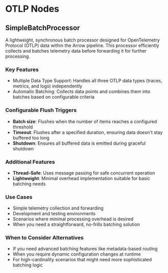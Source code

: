 # OTLP Nodes

## SimpleBatchProcessor

A lightweight, synchronous batch processor designed for OpenTelemetry Protocol (OTLP) data within the Arrow pipeline. This processor efficiently collects and batches telemetry data before forwarding it for further processing.

### Key Features

- Multiple Data Type Support: Handles all three OTLP data types (traces, metrics, and logs) independently
- Automatic Batching: Collects data points and combines them into batches based on configurable criteria

### Configurable Flush Triggers

- **Batch size**: Flushes when the number of items reaches a configured threshold
- **Timeout**: Flushes after a specified duration, ensuring data doesn't stay buffered too long
- **Shutdown**: Ensures all buffered data is emitted during graceful shutdown

### Additional Features

- **Thread-Safe**: Uses message passing for safe concurrent operation
- **Lightweight**: Minimal overhead implementation suitable for basic batching needs

### Use Cases

- Simple telemetry collection and forwarding
- Development and testing environments
- Scenarios where minimal processing overhead is desired
- When you need a straightforward, no-frills batching solution

### When to Consider Alternatives

- If you need advanced batching features like metadata-based routing
- When you require dynamic configuration changes at runtime
- For high-cardinality scenarios that might need more sophisticated batching logic